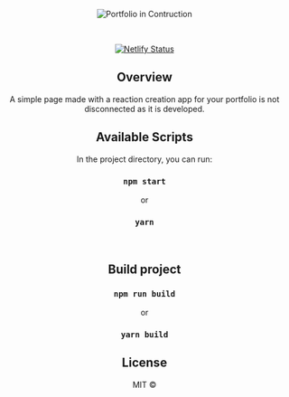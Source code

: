 <p align="center">
  <img src="https://github.com/wiliamvj/Portfolio-in-Construction/blob/master/screen.png" alt="Portfolio in Contruction" />
</p>

<center>
<br>

[![Netlify Status](https://api.netlify.com/api/v1/badges/fae24dc5-5024-46ab-9102-baa0af33d40a/deploy-status)](https://app.netlify.com/sites/blissful-bhaskara-0e7b2c/deploys)

<div align="center">

</div>


## Overview


A simple page made with a reaction creation app for your portfolio is not disconnected as it is developed.

## Available Scripts

In the project directory, you can run:

### `npm start` 
or 

### `yarn`

<br>

## Build project

### `npm run build` 
or 

### `yarn build`

## License

MIT © 
